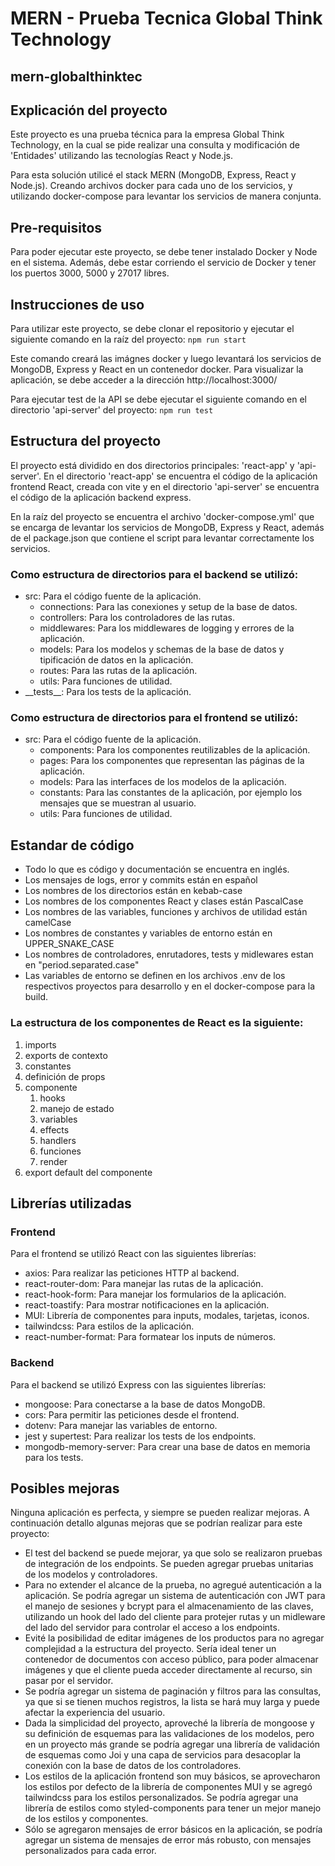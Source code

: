 # MERN - Prueba Tecnica Global Think Technology
## mern-globalthinktec

## Explicación del proyecto
Este proyecto es una prueba técnica para la empresa Global Think Technology, en la cual se pide realizar una consulta y modificación de 'Entidades' utilizando las tecnologías React y Node.js.

Para esta solución utilicé el stack MERN (MongoDB, Express, React y Node.js). Creando archivos docker para cada uno de los servicios, y utilizando docker-compose para levantar los servicios de manera conjunta.

## Pre-requisitos
Para poder ejecutar este proyecto, se debe tener instalado Docker y Node en el sistema.
Además, debe estar corriendo el servicio de Docker y tener los puertos 3000, 5000 y 27017 libres.

## Instrucciones de uso
Para utilizar este proyecto, se debe clonar el repositorio y ejecutar el siguiente comando en la raíz del proyecto:
```npm run start```

Este comando creará las imágnes docker y luego levantará los servicios de MongoDB, Express y React en un contenedor docker. 
Para visualizar la aplicación, se debe acceder a la dirección http://localhost:3000/

Para ejecutar test de la API se debe ejecutar el siguiente comando en el directorio 'api-server' del proyecto:
```npm run test```

## Estructura del proyecto
El proyecto está dividido en dos directorios principales: 'react-app' y 'api-server'. En el directorio 'react-app' se encuentra el código de la aplicación frontend React, creada con vite y en el directorio 'api-server' se encuentra el código de la aplicación backend express.

En la raíz del proyecto se encuentra el archivo 'docker-compose.yml' que se encarga de levantar los servicios de MongoDB, Express y React, además de el package.json que contiene el script para levantar correctamente los servicios.

### Como estructura de directorios para el backend se utilizó:
- src: Para el código fuente de la aplicación.
    - connections: Para las conexiones y setup de la base de datos.
    - controllers: Para los controladores de las rutas.
    - middlewares: Para los middlewares de logging y errores de la aplicación.
    - models: Para los modelos y schemas de la base de datos y tipificación de datos en la aplicación.
    - routes: Para las rutas de la aplicación.
    - utils: Para funciones de utilidad.
- \_\_tests\_\_: Para los tests de la aplicación.

### Como estructura de directorios para el frontend se utilizó:
- src: Para el código fuente de la aplicación.
    - components: Para los componentes reutilizables de la aplicación.
    - pages: Para los componentes que representan las páginas de la aplicación.
    - models: Para las interfaces de los modelos de la aplicación.
    - constants: Para las constantes de la aplicación, por ejemplo los mensajes que se muestran al usuario.
    - utils: Para funciones de utilidad.

## Estandar de código
- Todo lo que es código y documentación se encuentra en inglés.
- Los mensajes de logs, error y commits están en español
- Los nombres de los directorios están en kebab-case
- Los nombres de los componentes React y clases están PascalCase
- Los nombres de las variables, funciones y archivos de utilidad están camelCase
- Los nombres de constantes y variables de entorno están en UPPER_SNAKE_CASE
- Los nombres de controladores, enrutadores, tests y midlewares estan en "period.separated.case"
- Las variables de entorno se definen en los archivos .env de los respectivos proyectos para desarrollo y en el docker-compose para la build.

### La estructura de los componentes de React es la siguiente:
1. imports
2. exports de contexto
2. constantes
3. definición de props
4. componente
    1. hooks
    2. manejo de estado
    3. variables
    4. effects
    5. handlers
    6. funciones
    7. render
5. export default del componente

## Librerías utilizadas

### Frontend
Para el frontend se utilizó React con las siguientes librerías:
- axios: Para realizar las peticiones HTTP al backend.
- react-router-dom: Para manejar las rutas de la aplicación.
- react-hook-form: Para manejar los formularios de la aplicación.
- react-toastify: Para mostrar notificaciones en la aplicación.
- MUI: Librería de componentes para inputs, modales, tarjetas, iconos.
- tailwindcss: Para estilos de la aplicación.
- react-number-format: Para formatear los inputs de números.

### Backend
Para el backend se utilizó Express con las siguientes librerías:
- mongoose: Para conectarse a la base de datos MongoDB.
- cors: Para permitir las peticiones desde el frontend.
- dotenv: Para manejar las variables de entorno.
- jest y supertest: Para realizar los tests de los endpoints.
- mongodb-memory-server: Para crear una base de datos en memoria para los tests.

## Posibles mejoras
Ninguna aplicación es perfecta, y siempre se pueden realizar mejoras. A continuación detallo algunas mejoras que se podrían realizar para este proyecto:

- El test del backend se puede mejorar, ya que solo se realizaron pruebas de integración de los endpoints. Se pueden agregar pruebas unitarias de los modelos y controladores.
- Para no extender el alcance de la prueba, no agregué autenticación a la aplicación. Se podría agregar un sistema de autenticación con JWT para el manejo de sesiones y bcrypt para el almacenamiento de las claves, utilizando un hook del lado del cliente para protejer rutas y un midleware del lado del servidor para controlar el acceso a los endpoints.
- Evité la posibilidad de editar imágenes de los productos para no agregar complejidad a la estructura del proyecto. Sería ideal tener un contenedor de documentos con acceso público, para poder almacenar imágenes y que el cliente pueda acceder directamente al recurso, sin pasar por el servidor.
- Se podría agregar un sistema de paginación y filtros para las consultas, ya que si se tienen muchos registros, la lista se hará muy larga y puede afectar la experiencia del usuario.
- Dada la simplicidad del proyecto, aproveché la librería de mongoose y su definición de esquemas para las validaciones de los modelos, pero en un proyecto más grande se podría agregar una librería de validación de esquemas como Joi y una capa de servicios para desacoplar la conexión con la base de datos de los controladores.
- Los estilos de la aplicación frontend son muy básicos, se aprovecharon los estilos por defecto de la librería de componentes MUI y se agregó tailwindcss para los estilos personalizados. Se podría agregar una librería de estilos como styled-components para tener un mejor manejo de los estilos y componentes.
- Sólo se agregaron mensajes de error básicos en la aplicación, se podría agregar un sistema de mensajes de error más robusto, con mensajes personalizados para cada error.